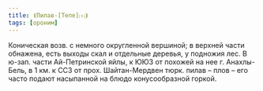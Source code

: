 ```yaml
---
title: ⦗Пилав-[Тепе]⒯⦘
tags: [ороним]
---
```


Коническая возв. с немного округленной вершиной; в верхней части обнажена, есть
выходы скал и отдельные деревья, у подножия лес. В ю-зап. части Ай-Петринской
яйлы, к ЮЮЗ от похожей на нее г. Анахлы-Бель, в 1 км. к ССЗ от прох.
Шайтан-Мердвен тюрк. пилав – плов – его часто подают насыпанной на блюдо
конусообразной горкой.
